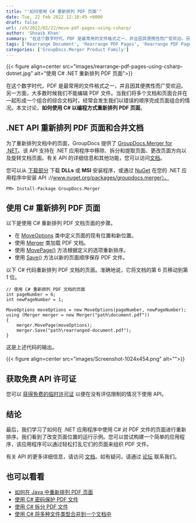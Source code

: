 ```yaml
---
title: "'如何使用 C# 重新排列 PDF 页面'"
date: Tue, 22 Feb 2022 12:10:45 +0000
draft: false
url: /zh/2022/02/22/move-pdf-pages-using-csharp/
author: 'Shoaib Khan'
summary: "在这个数字时代，PDF 是最常用的文件格式之一，并且因其便携性而广受欢迎。另一方面，大多数时候我们不能编辑 PDF 文件。当我们将多个文档和页面合并在一起形成一个组合的综合文档时，经常会发生我们以错误的顺序完成页面组合的情况。本文讨论，**如何使用 C# 以编程方式重新排列 PDF 页面**。"
tags: ['Rearrange Document', 'Rearrange PDF Pages', 'Rearrange PDF Pages in CSharp']
categories: ['GroupDocs.Merger Product Family']
---
```




{{< figure align=center src="images/rearrange-pdf-pages-using-csharp-dotnet.jpg" alt="使用 C# .NET 重新排列 PDF 页面">}}


在这个数字时代，PDF 是最常用的文件格式之一，并且因其便携性而广受欢迎。另一方面，大多数时候我们不能编辑 PDF 文件。当我们将多个文档和页面合并在一起形成一个组合的综合文档时，经常会发生我们以错误的顺序完成页面组合的情况。本文讨论，**如何使用 C# 以编程方式重新排列 PDF 页面**。

## .NET API 重新排列 PDF 页面和合并文档

为了重新排列文档中的页面，GroupDocs 提供了 [GroupDocs.Merger for .NET](https://products.groupdocs.com/merger/net/)。该 API 支持在 .NET 应用程序中移除、拆分和提取页面、更改页面方向以及旋转文档页面。有关 API 的详细信息和其他功能，您可以访问[文档](https://docs.groupdocs.com/merger/net/)。

您可以从 [下载部分](https://downloads.groupdocs.com/merger) 下载 **DLLs** 或 **MSI** 安装程序，或通过 [NuGet](https://downloads.groupdocs.com/merger) 在您的 .NET 应用程序中安装 API ://www.nuget.org/packages/groupdocs.merger）。

```
PM> Install-Package GroupDocs.Merger
```

## 使用 C# 重新排列 PDF 页面

以下是使用 C# 重新排列 PDF 文档页面的步骤。

* 在 [MoveOptions](https://apireference.groupdocs.com/merger/net/groupdocs.merger.domain.options/moveoptions) 类中定义页面的现有位置和新位置。
* 使用 [Merger](https://apireference.groupdocs.com/merger/net/groupdocs.merger/merger) 类加载 PDF 文档。
* 使用 [MovePage()](https://apireference.groupdocs.com/merger/net/groupdocs.merger/merger/methods/movepage) 方法根据定义的选项重新排序。
* 使用 [Save()](https://apireference.groupdocs.com/merger/net/groupdocs.merger/merger/methods/save/index) 方法以新的页面顺序保存 PDF 文件。

以下 C# 代码重新排列 PDF 文档的页面。准确地说，它将文档的第 6 页移动到第 1 位。

```
// 使用 C# 重新排列 PDF 文档的页面
int pageNumber = 6;
int newPageNumber = 1;

MoveOptions moveOptions = new MoveOptions(pageNumber, newPageNumber);
using (Merger merger = new Merger("path\document.pdf"))
{
    merger.MovePage(moveOptions);
    merger.Save("path\rearranged-document.pdf");
}
```

这是上述代码的输出。



{{< figure align=center src="images/Screenshot-1024x454.png" alt="">}}


## 获取免费 API 许可证

您可以 [获得免费的临时许可证](https://purchase.groupdocs.com/temporary-license) 以便在没有评估限制的情况下使用 API。

## 结论

最后，我们学习了如何在 .NET 应用程序中使用 C# 对 PDF 文件的页面进行重新排序。我们看到了改变页面位置的运行示例。您可以尝试构建一个简单的应用程序，该应用程序可以通过轻松打乱它们的页面来组织 PDF 文件。

有关 API 的更多详细信息，请访问 [文档](https://docs.groupdocs.com/merger/)。如有疑问，请通过 [论坛](https://forum.groupdocs.com/) 联系我们。

## 也可以看看

* [如何在 Java 中重新排列 PDF 页面](https://blog.groupdocs.com/2022/03/10/move-pdf-pages-in-java/)
* [使用 C# 密码保护 PDF 文件](https://blog.groupdocs.com/2021/11/17/lock-unlock-pdf-files-with-password-using-csharp/)
* [使用 C# 拆分 PDF 文件](https://blog.groupdocs.com/2021/10/11/split-pdf-files-in-csharp/)
* [使用 C# 将多种文件类型合并到一个文档中](https://blog.groupdocs.com/2021/05/04/merge-multiple-file-types-using-csharp/)





